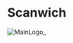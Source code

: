 # Scanwich
![MainLogo_](https://github.com/JenSeop/Scanwich/assets/95238604/4a85c21e-3efe-424f-9883-f3abd17658a4)
